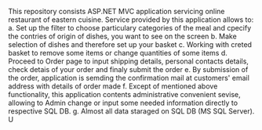 This repository consists ASP.NET MVC application servicing online restaurant of eastern cuisine.
Service provided by this application allows to: 
a. Set up the filter to choose particulary categories of the meal and cpecify the contries of origin of dishes, you want to see on the screen
b. Make selection of dishes and therefore set up your  basket
c. Working with creted basket to remove some items or change quantities of some items
d. Proceed to Order page to input shipping details, personal contacts details, check detais of your order and finaly submit the order
e. By submission of the order, application is semding the confirmation mail at customers' email address with details of order made
f. Except of mentioned above functionality, this application contents administrative convenient sevise, allowing to Admin change or input some needed information directly to respective SQL DB.
g. Almost all data staraged on SQL DB (MS SQL Server). U
